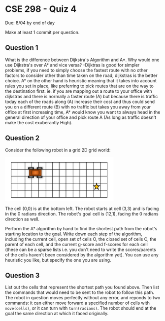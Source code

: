 # CSE 298 - Quiz 4

Due: 8/04 by end of day

Make at least 1 commit per question.

## Question 1

What is the difference between Dijkstra's Algorithm and A*. Why would one use Dijkstra's over A* and vice versa?
-Dijktras is good for simpler problems, if you need to simply choose the fastest route with no other factors to consider other than time taken on the road, dijkstras is the better choice.  A* on the other hand is heuristic meaning that it takes into account rules you set in place, like preferring to pick routes that are on the way to the destination first. ie. if you are mapping out a route to your office with dijkstras and there is normally a faster route (A) but because there is traffic today each of the roads along (A) increase their cost and thus could send you on a different route (B) with no traffic but takes you away from your office at first increasing time, A* would know you want to always head in the general direction of your office and pick route A (As long as traffic doesn't make the cost exuberantly High).

## Question 2

Consider the following robot in a grid 2D grid world:

![Gridworld](https://github.com/cmontella/cse298-quiz4/blob/master/gridworld.png?raw=true)

The cell (0,0) is at the bottom left. The robot starts at cell (3,3) and is facing in the 0 radians direction. The robot's goal cell is (12,1), facing the 0 radians direction as well.

Perform the A* algorithm by hand to find the shortest path from the robot's starting location to the goal. Write down each step of the algorithm, including the current cell, open set of cells O, the closed set of cells C, the parent of each cell, and the current g-score and f-scores for each cell (these can be a sparse lists i.e. you don't need to write the scores/parents of the cells haven't been considered by the algorithm yet). You can use any heuristic you like, but specify the one you are using.

## Question 3

List out the cells that represent the shortest path you found above. Then list the commands that would need to be sent to the robot to follow this path. The robot in question moves perfectly without any error, and reponds to two commands: it can either move forward a specified number of cells with `move(cells)`, or it can turn with `turn(radians)`. The robot should end at the goal the same direction at which it faced originally.
